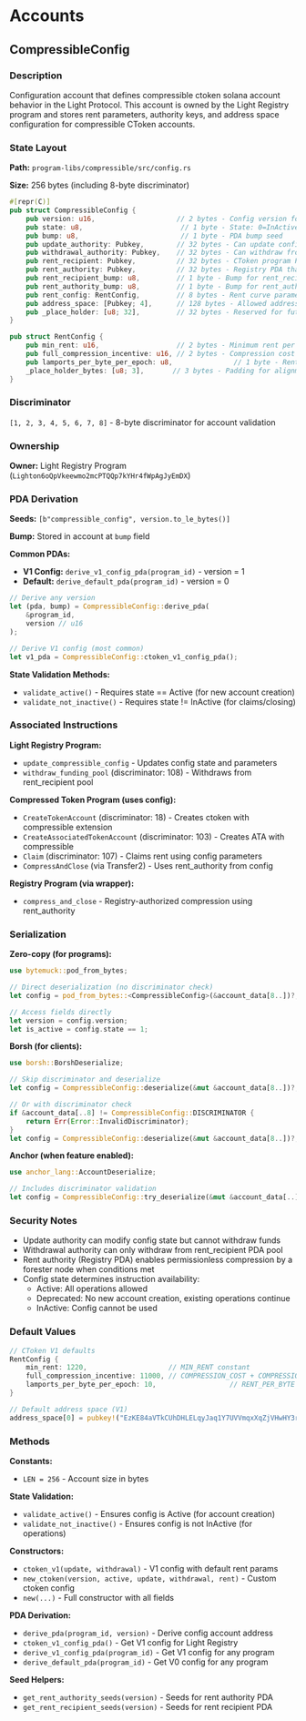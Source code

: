 # Accounts

## CompressibleConfig

### Description
Configuration account that defines compressible ctoken solana account behavior in the Light Protocol. This account is owned by the Light Registry program and stores rent parameters, authority keys, and address space configuration for compressible CToken accounts.

### State Layout
**Path:** `program-libs/compressible/src/config.rs`

**Size:** 256 bytes (including 8-byte discriminator)

```rust
#[repr(C)]
pub struct CompressibleConfig {
    pub version: u16,                    // 2 bytes - Config version for future upgrades
    pub state: u8,                        // 1 byte - State: 0=InActive, 1=Active, 2=Deprecated
    pub bump: u8,                         // 1 byte - PDA bump seed
    pub update_authority: Pubkey,        // 32 bytes - Can update config state
    pub withdrawal_authority: Pubkey,    // 32 bytes - Can withdraw from rent recipient pool
    pub rent_recipient: Pubkey,          // 32 bytes - CToken program PDA receiving rent
    pub rent_authority: Pubkey,          // 32 bytes - Registry PDA that can claim/compress
    pub rent_recipient_bump: u8,         // 1 byte - Bump for rent_recipient PDA
    pub rent_authority_bump: u8,         // 1 byte - Bump for rent_authority PDA
    pub rent_config: RentConfig,         // 8 bytes - Rent curve parameters
    pub address_space: [Pubkey; 4],      // 128 bytes - Allowed address trees
    pub _place_holder: [u8; 32],         // 32 bytes - Reserved for future use
}

pub struct RentConfig {
    pub min_rent: u16,                   // 2 bytes - Minimum rent per epoch
    pub full_compression_incentive: u16, // 2 bytes - Compression cost + incentive
    pub lamports_per_byte_per_epoch: u8,               // 1 byte - Rent per byte per epoch
    _place_holder_bytes: [u8; 3],       // 3 bytes - Padding for alignment
}
```

### Discriminator
`[1, 2, 3, 4, 5, 6, 7, 8]` - 8-byte discriminator for account validation

### Ownership
**Owner:** Light Registry Program (`Lighton6oQpVkeewmo2mcPTQQp7kYHr4fWpAgJyEmDX`)

### PDA Derivation
**Seeds:** `[b"compressible_config", version.to_le_bytes()]`

**Bump:** Stored in account at `bump` field

**Common PDAs:**
- **V1 Config:** `derive_v1_config_pda(program_id)` - version = 1
- **Default:** `derive_default_pda(program_id)` - version = 0

```rust
// Derive any version
let (pda, bump) = CompressibleConfig::derive_pda(
    &program_id,
    version // u16
);

// Derive V1 config (most common)
let v1_pda = CompressibleConfig::ctoken_v1_config_pda();
```


**State Validation Methods:**
- `validate_active()` - Requires state == Active (for new account creation)
- `validate_not_inactive()` - Requires state != InActive (for claims/closing)

### Associated Instructions

**Light Registry Program:**
- `update_compressible_config` - Updates config state and parameters
- `withdraw_funding_pool` (discriminator: 108) - Withdraws from rent_recipient pool

**Compressed Token Program (uses config):**
- `CreateTokenAccount` (discriminator: 18) - Creates ctoken with compressible extension
- `CreateAssociatedTokenAccount` (discriminator: 103) - Creates ATA with compressible
- `Claim` (discriminator: 107) - Claims rent using config parameters
- `CompressAndClose` (via Transfer2) - Uses rent_authority from config

**Registry Program (via wrapper):**
- `compress_and_close` - Registry-authorized compression using rent_authority

### Serialization

**Zero-copy (for programs):**
```rust
use bytemuck::pod_from_bytes;

// Direct deserialization (no discriminator check)
let config = pod_from_bytes::<CompressibleConfig>(&account_data[8..])?;

// Access fields directly
let version = config.version;
let is_active = config.state == 1;
```

**Borsh (for clients):**
```rust
use borsh::BorshDeserialize;

// Skip discriminator and deserialize
let config = CompressibleConfig::deserialize(&mut &account_data[8..])?;

// Or with discriminator check
if &account_data[..8] != CompressibleConfig::DISCRIMINATOR {
    return Err(Error::InvalidDiscriminator);
}
let config = CompressibleConfig::deserialize(&mut &account_data[8..])?;
```

**Anchor (when feature enabled):**
```rust
use anchor_lang::AccountDeserialize;

// Includes discriminator validation
let config = CompressibleConfig::try_deserialize(&mut &account_data[..])?;
```

### Security Notes
- Update authority can modify config state but cannot withdraw funds
- Withdrawal authority can only withdraw from rent_recipient PDA pool
- Rent authority (Registry PDA) enables permissionless compression by a forester node when conditions met
- Config state determines instruction availability:
  - Active: All operations allowed
  - Deprecated: No new account creation, existing operations continue
  - InActive: Config cannot be used

### Default Values
```rust
// CToken V1 defaults
RentConfig {
    min_rent: 1220,                    // MIN_RENT constant
    full_compression_incentive: 11000, // COMPRESSION_COST + COMPRESSION_INCENTIVE
    lamports_per_byte_per_epoch: 10,                  // RENT_PER_BYTE constant
}

// Default address space (V1)
address_space[0] = pubkey!("EzKE84aVTkCUhDHLELqyJaq1Y7UVVmqxXqZjVHwHY3rK")
```

### Methods

**Constants:**
- `LEN = 256` - Account size in bytes

**State Validation:**
- `validate_active()` - Ensures config is Active (for account creation)
- `validate_not_inactive()` - Ensures config is not InActive (for operations)

**Constructors:**
- `ctoken_v1(update, withdrawal)` - V1 config with default rent params
- `new_ctoken(version, active, update, withdrawal, rent)` - Custom ctoken config
- `new(...)` - Full constructor with all fields

**PDA Derivation:**
- `derive_pda(program_id, version)` - Derive config account address
- `ctoken_v1_config_pda()` - Get V1 config for Light Registry
- `derive_v1_config_pda(program_id)` - Get V1 config for any program
- `derive_default_pda(program_id)` - Get V0 config for any program

**Seed Helpers:**
- `get_rent_authority_seeds(version)` - Seeds for rent authority PDA
- `get_rent_recipient_seeds(version)` - Seeds for rent recipient PDA
